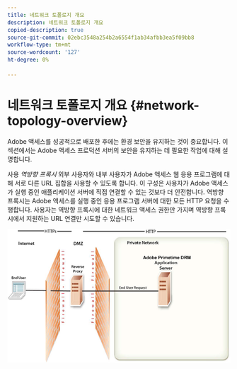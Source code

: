 ```yaml
---
title: 네트워크 토폴로지 개요
description: 네트워크 토폴로지 개요
copied-description: true
source-git-commit: 02ebc3548a254b2a6554f1ab34afbb3ea5f09bb8
workflow-type: tm+mt
source-wordcount: '127'
ht-degree: 0%

---
```


# 네트워크 토폴로지 개요 {#network-topology-overview}

Adobe 액세스를 성공적으로 배포한 후에는 환경 보안을 유지하는 것이 중요합니다. 이 섹션에서는 Adobe 액세스 프로덕션 서버의 보안을 유지하는 데 필요한 작업에 대해 설명합니다.

사용 *역방향 프록시* 외부 사용자와 내부 사용자가 Adobe 액세스 웹 응용 프로그램에 대해 서로 다른 URL 집합을 사용할 수 있도록 합니다. 이 구성은 사용자가 Adobe 액세스가 실행 중인 애플리케이션 서버에 직접 연결할 수 있는 것보다 더 안전합니다. 역방향 프록시는 Adobe 액세스를 실행 중인 응용 프로그램 서버에 대한 모든 HTTP 요청을 수행합니다. 사용자는 역방향 프록시에 대한 네트워크 액세스 권한만 가지며 역방향 프록시에서 지원하는 URL 연결만 시도할 수 있습니다.

<!--<a id="fig-frx-dcg-44"></a>-->

![](assets/AdobeAccess_4_SecureDeployment_web.png)
